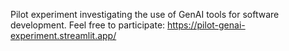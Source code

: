 Pilot experiment investigating the use of GenAI tools for software development.
Feel free to participate: https://pilot-genai-experiment.streamlit.app/
